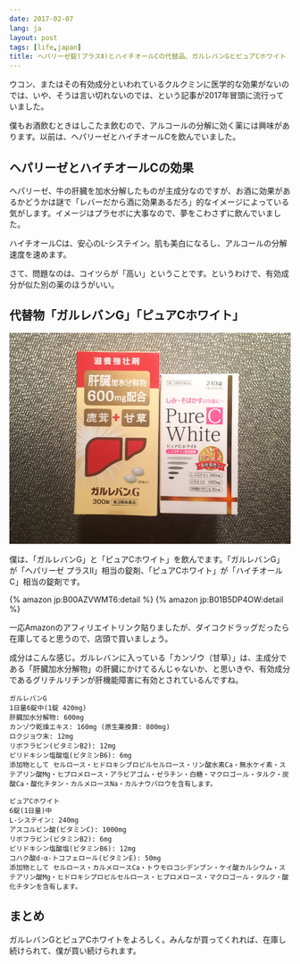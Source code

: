 ```yaml
---
date: 2017-02-07
lang: ja
layout: post
tags: [life,japan]
title: ヘパリーゼ錠(プラスⅡ)とハイチオールCの代替品、ガルレバンGとピュアCホワイト
---
```

ウコン、またはその有効成分といわれているクルクミンに医学的な効果がないのでは、いや、そうは言い切れないのでは、という記事が2017年冒頭に流行っていました。

僕もお酒飲むときはしこたま飲むので、アルコールの分解に効く薬には興味があります。以前は、ヘパリーゼとハイチオールCを飲んでいました。

## ヘパリーゼとハイチオールCの効果

ヘパリーゼ、牛の肝臓を加水分解したものが主成分なのですが、お酒に効果があるかどうかは謎で「レバーだから酒に効果あるだろ」的なイメージによっている気がします。イメージはプラセボに大事なので、夢をこわさずに飲んでいました。

ハイチオールCは、安心のL-システイン。肌も美白になるし、アルコールの分解速度を速めます。

さて、問題なのは、コイツらが「高い」ということです。というわけで、有効成分が似た別の薬のほうがいい。

## 代替物「ガルレバンG」「ピュアCホワイト」

![ガルレバンGとピュアCホワイト](/assets/images/entry/2017-02-07/gg-pcw.jpg)

僕は、「ガルレバンG」と「ピュアCホワイト」を飲んでます。「ガルレバンG」が「ヘパリーゼ プラスⅡ」相当の錠剤、「ピュアCホワイト」が「ハイチオールC」相当の錠剤です。

{% amazon jp:B00AZVWMT6:detail %}
{% amazon jp:B01B5DP4OW:detail %}

一応Amazonのアフィリエイトリンク貼りましたが、ダイコクドラッグだったら在庫してると思うので、店頭で買いましょう。

成分はこんな感じ。ガルレバンに入っている「カンゾウ（甘草）」は、主成分である「肝臓加水分解物」の肝臓にかけてるんじゃないか、と思いきや、有効成分であるグリチルリチンが肝機能障害に有効とされているんですね。

```
ガルレバンG
1日量6錠中(1錠 420mg)
肝臓加水分解物: 600mg
カンゾウ乾燥エキス: 160mg (原生薬換算: 800mg)
ロクジョウ末: 12mg
リボフラビン(ビタミンB2): 12mg
ピリドキシン塩酸塩(ビタミンB6): 6mg
添加物として セルロース・ヒドロキシプロピルセルロース・リン酸水素Ca・無水ケイ素・ステアリン酸Mg・ヒプロメロース・アラビアゴム・ゼラチン・白糖・マクロゴール・タルク・炭酸Ca・酸化チタン・カルメロースNa・カルナウバロウを含有します。
```

```
ピュアCホワイト
6錠(1日量)中
L-システイン: 240mg
アスコルビン酸(ビタミンC): 1000mg
リボフラビン(ビタミンB2): 6mg
ピリドキシン塩酸塩(ビタミンB6): 12mg
コハク酸d-α-トコフェロール(ビタミンE): 50mg
添加物として セルロース・カルメロースCa・トウモロコシデンプン・ケイ酸カルシウム・ステアリン酸Mg・ヒドロキシプロピルセルロース・ヒプロメロース・マクロゴール・タルク・酸化チタンを含有します。
```

## まとめ

ガルレバンGとピュアCホワイトをよろしく。みんなが買ってくれれば、在庫し続けられて、僕が買い続けられます。
